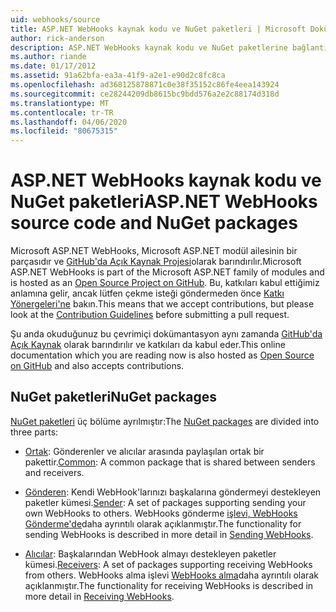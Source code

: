 ```yaml
---
uid: webhooks/source
title: ASP.NET WebHooks kaynak kodu ve NuGet paketleri | Microsoft Dokümanlar
author: rick-anderson
description: ASP.NET WebHooks kaynak kodu ve NuGet paketlerine bağlantılar
ms.author: riande
ms.date: 01/17/2012
ms.assetid: 91a62bfa-ea3a-41f9-a2e1-e90d2c8fc8ca
ms.openlocfilehash: ad368125878871c0e38f35152c86fe4eea143924
ms.sourcegitcommit: ce28244209db8615bc9bdd576a2e2c88174d318d
ms.translationtype: MT
ms.contentlocale: tr-TR
ms.lasthandoff: 04/06/2020
ms.locfileid: "80675315"
---
```

# <a name="aspnet-webhooks-source-code-and-nuget-packages"></a><span data-ttu-id="aa315-103">ASP.NET WebHooks kaynak kodu ve NuGet paketleri</span><span class="sxs-lookup"><span data-stu-id="aa315-103">ASP.NET WebHooks source code and NuGet packages</span></span>

<span data-ttu-id="aa315-104">Microsoft ASP.NET WebHooks, Microsoft ASP.NET modül ailesinin bir parçasıdır ve [GitHub'da Açık Kaynak Projesi](https://github.com/aspnet/WebHooks)olarak barındırılır.</span><span class="sxs-lookup"><span data-stu-id="aa315-104">Microsoft ASP.NET WebHooks is part of the Microsoft ASP.NET family of modules and is hosted as an [Open Source Project on GitHub](https://github.com/aspnet/WebHooks).</span></span> <span data-ttu-id="aa315-105">Bu, katkıları kabul ettiğimiz anlamına gelir, ancak lütfen çekme isteği göndermeden önce [Katkı Yönergeleri'ne](https://github.com/aspnet/Home/blob/master/CONTRIBUTING.md) bakın.</span><span class="sxs-lookup"><span data-stu-id="aa315-105">This means that we accept contributions, but please look at the [Contribution Guidelines](https://github.com/aspnet/Home/blob/master/CONTRIBUTING.md) before submitting a pull request.</span></span>

<span data-ttu-id="aa315-106">Şu anda okuduğunuz bu çevrimiçi dokümantasyon aynı zamanda [GitHub'da Açık Kaynak](http://docs.asp.net/en/latest/contribute/style-guide.html#style-guide) olarak barındırılır ve katkıları da kabul eder.</span><span class="sxs-lookup"><span data-stu-id="aa315-106">This online documentation which you are reading now is also hosted as [Open Source on GitHub](http://docs.asp.net/en/latest/contribute/style-guide.html#style-guide) and also accepts contributions.</span></span>

## <a name="nuget-packages"></a><span data-ttu-id="aa315-107">NuGet paketleri</span><span class="sxs-lookup"><span data-stu-id="aa315-107">NuGet packages</span></span>

<span data-ttu-id="aa315-108">[NuGet paketleri](https://nuget.org/packages?q=Microsoft.AspNet.WebHooks) üç bölüme ayrılmıştır:</span><span class="sxs-lookup"><span data-stu-id="aa315-108">The [NuGet packages](https://nuget.org/packages?q=Microsoft.AspNet.WebHooks) are divided into three parts:</span></span>

* <span data-ttu-id="aa315-109">[Ortak](https://www.nuget.org/packages?q=Microsoft.AspNet.WebHooks.Common): Gönderenler ve alıcılar arasında paylaşılan ortak bir pakettir.</span><span class="sxs-lookup"><span data-stu-id="aa315-109">[Common](https://www.nuget.org/packages?q=Microsoft.AspNet.WebHooks.Common): A common package that is shared between senders and receivers.</span></span>

* <span data-ttu-id="aa315-110">[Gönderen](https://www.nuget.org/packages?q=Microsoft.AspNet.WebHooks.Custom): Kendi WebHook'larınızı başkalarına göndermeyi destekleyen paketler kümesi.</span><span class="sxs-lookup"><span data-stu-id="aa315-110">[Sender](https://www.nuget.org/packages?q=Microsoft.AspNet.WebHooks.Custom): A set of packages supporting sending your own WebHooks to others.</span></span> <span data-ttu-id="aa315-111">WebHooks gönderme [işlevi, WebHooks Gönderme'de](sending/senders.md)daha ayrıntılı olarak açıklanmıştır.</span><span class="sxs-lookup"><span data-stu-id="aa315-111">The functionality for sending WebHooks is described in more detail in [Sending WebHooks](sending/senders.md).</span></span>

* <span data-ttu-id="aa315-112">[Alıcılar](https://www.nuget.org/packages?q=Microsoft.AspNet.WebHooks.Receivers): Başkalarından WebHook almayı destekleyen paketler kümesi.</span><span class="sxs-lookup"><span data-stu-id="aa315-112">[Receivers](https://www.nuget.org/packages?q=Microsoft.AspNet.WebHooks.Receivers): A set of packages supporting receiving WebHooks from others.</span></span> <span data-ttu-id="aa315-113">WebHooks alma işlevi [WebHooks alma](receiving/index.md)daha ayrıntılı olarak açıklanmıştır.</span><span class="sxs-lookup"><span data-stu-id="aa315-113">The functionality for receiving WebHooks is described in more detail in [Receiving WebHooks](receiving/index.md).</span></span>
